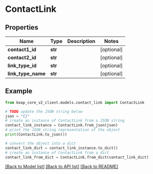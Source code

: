 # ContactLink


## Properties

Name | Type | Description | Notes
------------ | ------------- | ------------- | -------------
**contact1_id** | **str** |  | [optional] 
**contact2_id** | **str** |  | [optional] 
**link_type_id** | **str** |  | [optional] 
**link_type_name** | **str** |  | [optional] 

## Example

```python
from keap_core_v2_client.models.contact_link import ContactLink

# TODO update the JSON string below
json = "{}"
# create an instance of ContactLink from a JSON string
contact_link_instance = ContactLink.from_json(json)
# print the JSON string representation of the object
print(ContactLink.to_json())

# convert the object into a dict
contact_link_dict = contact_link_instance.to_dict()
# create an instance of ContactLink from a dict
contact_link_from_dict = ContactLink.from_dict(contact_link_dict)
```
[[Back to Model list]](../README.md#documentation-for-models) [[Back to API list]](../README.md#documentation-for-api-endpoints) [[Back to README]](../README.md)


